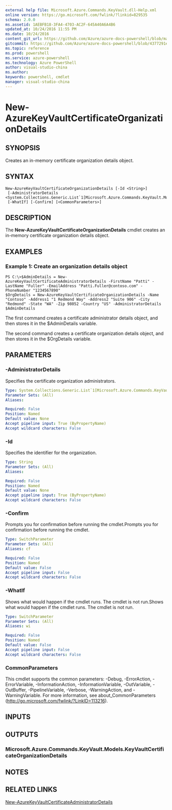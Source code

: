 ```yaml
---
external help file: Microsoft.Azure.Commands.KeyVault.dll-Help.xml
online version: https://go.microsoft.com/fwlink/?linkid=829535
schema: 2.0.0
ms.assetid: 1AEBFB18-3FA4-4703-AC2F-645A40A6A4B6
updated_at: 10/24/2016 11:55 PM
ms.date: 10/24/2016
content_git_url: https://github.com/Azure/azure-docs-powershell/blob/master/azureps-cmdlets-docs/ResourceManager/AzureRM.KeyVault/v2.2.0/New-AzureKeyVaultCertificateOrganizationDetails.md
gitcommit: https://github.com/Azure/azure-docs-powershell/blob/4377291ee360e58e2c1c5d644155daf6a0279055/azureps-cmdlets-docs/ResourceManager/AzureRM.KeyVault/v2.2.0/New-AzureKeyVaultCertificateOrganizationDetails.md
ms.topic: reference
ms.prod: powershell
ms.service: azure-powershell
ms.technology: Azure PowerShell
author: visual-studio-china
ms.author: 
keywords: powershell, cmdlet
manager: visual-studio-china
---
```


# New-AzureKeyVaultCertificateOrganizationDetails

## SYNOPSIS
Creates an in-memory certificate organization details object.

## SYNTAX

```
New-AzureKeyVaultCertificateOrganizationDetails [-Id <String>]
 [-AdministratorDetails <System.Collections.Generic.List`1[Microsoft.Azure.Commands.KeyVault.Models.KeyVaultCertificateAdministratorDetails]>]
 [-WhatIf] [-Confirm] [<CommonParameters>]
```

## DESCRIPTION
The **New-AzureKeyVaultCertificateOrganizationDetails** cmdlet creates an in-memory certificate organization details object.

## EXAMPLES

### Example 1: Create an organization details object
```
PS C:\>$AdminDetails = New-AzureKeyVaultCertificateAdministratorDetails -FirstName "Patti" -LastName "Fuller" -EmailAddress "Patti.Fuller@contoso.com" -PhoneNumber "1234567890"
$OrgDetails = New-AzureKeyVaultCertificateOrganizationDetails -Name "Contoso" -Address1 "1 Redmond Way" -Address2 "Suite 906" -City "Redmond" -State "WA" -Zip 98052 -Country "US" -AdministratorDetails $AdminDetails
```

The first command creates a certificate administrator details object, and then stores it in the $AdminDetails variable.

The second command creates a certificate organization details object, and then stores it in the $OrgDetails variable.

## PARAMETERS

### -AdministratorDetails
Specifies the certificate organization administrators.

```yaml
Type: System.Collections.Generic.List`1[Microsoft.Azure.Commands.KeyVault.Models.KeyVaultCertificateAdministratorDetails]
Parameter Sets: (All)
Aliases: 

Required: False
Position: Named
Default value: None
Accept pipeline input: True (ByPropertyName)
Accept wildcard characters: False
```

### -Id
Specifies the identifier for the organization.

```yaml
Type: String
Parameter Sets: (All)
Aliases: 

Required: False
Position: Named
Default value: None
Accept pipeline input: True (ByPropertyName)
Accept wildcard characters: False
```

### -Confirm
Prompts you for confirmation before running the cmdlet.Prompts you for confirmation before running the cmdlet.

```yaml
Type: SwitchParameter
Parameter Sets: (All)
Aliases: cf

Required: False
Position: Named
Default value: False
Accept pipeline input: False
Accept wildcard characters: False
```

### -WhatIf
Shows what would happen if the cmdlet runs.
The cmdlet is not run.Shows what would happen if the cmdlet runs.
The cmdlet is not run.

```yaml
Type: SwitchParameter
Parameter Sets: (All)
Aliases: wi

Required: False
Position: Named
Default value: False
Accept pipeline input: False
Accept wildcard characters: False
```

### CommonParameters
This cmdlet supports the common parameters: -Debug, -ErrorAction, -ErrorVariable, -InformationAction, -InformationVariable, -OutVariable, -OutBuffer, -PipelineVariable, -Verbose, -WarningAction, and -WarningVariable. For more information, see about_CommonParameters (http://go.microsoft.com/fwlink/?LinkID=113216).

## INPUTS

## OUTPUTS

### Microsoft.Azure.Commands.KeyVault.Models.KeyVaultCertificateOrganizationDetails

## NOTES

## RELATED LINKS

[New-AzureKeyVaultCertificateAdministratorDetails](xref:ResourceManager/AzureRM.KeyVault/v2.2.0/New-AzureKeyVaultCertificateAdministratorDetails.md)


